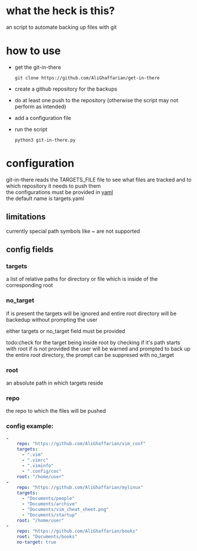 # what the heck is this?
an script to automate backing up files with git
# how to use
- get the git-in-there
	```
	git clone https://github.com/AliGhaffarian/get-in-there
	```

- create a github repository for the backups
- do at least one push to the repository (otherwise the script may not perform as intended)
- add a configuration file
- run the script
  ```
  python3 git-in-there.py
  ```

# configuration
git-in-there reads the TARGETS_FILE file to see what files are tracked and to which repository it needs to push them  
the configurations must be provided in [yaml](https://docs.ansible.com/ansible/latest/reference_appendices/YAMLSyntax.html)  
the default name is targets.yaml 

## limitations
currently special path symbols like ~ are not supported  

## config fields


### targets
a list of relative paths for directory or file which is inside of the corresponding root
### no_target 
if is present the targets will be ignored and entire root directory will be backedup without prompting the user

either targets or no_target field must be provided

todo:check for the target being inside root by checking if it's path starts with root
if is not provided the user will be warned and prompted to back up the entire root directory, the prompt can be suppresed with no_target
### root
an absolute path in which targets reside

### repo
the repo to which the files will be pushed

### config example:
```yaml
-
    repo: "https://github.com/AliGhaffarian/vim_conf"
    targets:
      - ".vim"
      - ".vimrc"
      - ".viminfo"
      - ".config/coc"
    root: "/home/user"
- 
    repo: "https://github.com/AliGhaffarian/mylinux"
    targets:
      - "Documents/people"
      - "Documents/archive"
      - "Documents/vim_cheat_sheet.png"
      - "Documents/startup"
    root: "/home/user"
-
    repo: "https://github.com/AliGhaffarian/books"
    root: "Documents/books"
    no-target: true
```

